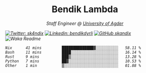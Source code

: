 <h1 align="center"> Bendik Lambda </h1>
<p align="center"><em>Staff Engineer @ <a href="http://www.uia.no">University of Agder</a></p>



[![Twitter: sk4ndix](https://img.shields.io/twitter/follow/sk4ndix?style=social)](https://twitter.com/sk4ndix)
[![Linkedin: bendikdyrli](https://img.shields.io/badge/-bendikdyrli-blue?style=flat-square&logo=Linkedin&logoColor=white&link=https://www.linkedin.com/in/bendikdyrli/)](https://www.linkedin.com/in/bendikdyrli/)
[![GitHub skandix](https://img.shields.io/github/followers/skandix?label=follow&style=social)](https://github.com/skandix)
![Waka Readme](https://github.com/skandix/skandix/workflows/Waka%20Readme/badge.svg)


<!--START_SECTION:waka-->
```text
Nix      41 mins         ██████████████▓░░░░░░░░░░   58.11 % 
Bash     11 mins         ████░░░░░░░░░░░░░░░░░░░░░   16.14 % 
Rust     9 mins          ███▒░░░░░░░░░░░░░░░░░░░░░   13.28 % 
Python   7 mins          ██▓░░░░░░░░░░░░░░░░░░░░░░   10.53 % 
Other    1 min           ▒░░░░░░░░░░░░░░░░░░░░░░░░   01.88 % 
```
<!--END_SECTION:waka-->
